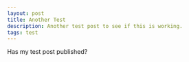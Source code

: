 ```yaml
---
layout: post
title: Another Test
description: Another test post to see if this is working.
tags: test
---
```


Has my test post published?
